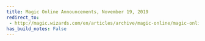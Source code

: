 ```yaml
---
title: Magic Online Announcements, November 19, 2019
redirect_to:
 - http://magic.wizards.com/en/articles/archive/magic-online/magic-online-announcements-november-19-2019
has_build_notes: False
---
```

